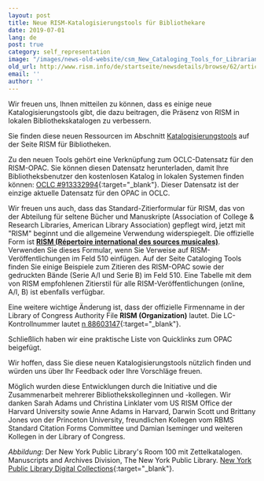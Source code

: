 ```yaml
---
layout: post
title: Neue RISM-Katalogisierungstools für Bibliothekare
date: 2019-07-01
lang: de
post: true
category: self_representation
image: "/images/news-old-website/csm_New_Cataloging_Tools_for_Librarians_NYPL_f4112beb94.jpg"
old_url: http://www.rism.info/de/startseite/newsdetails/browse/62/article/64/new-rism-cataloging-tools-for-librarians.html
email: ''
author: ''
---
```


Wir freuen uns, Ihnen mitteilen zu können, dass es einige neue Katalogisierungstools gibt, die dazu beitragen, die Präsenz von RISM in lokalen Bibliothekskatalogen zu verbessern.

Sie finden diese neuen Ressourcen im Abschnitt [Katalogisierungstools](/de/unternehmen/rism-fuer-bibliothekare.html#c3947) auf der Seite RISM für Bibliotheken.

Zu den neuen Tools gehört eine Verknüpfung zum OCLC-Datensatz für den RISM-OPAC. Sie können diesen Datensatz herunterladen, damit Ihre Bibliotheksbenutzer den kostenlosen Katalog in lokalen Systemen finden können: [OCLC #913332994](http://www.worldcat.org/oclc/913332994){:target="_blank"}. Dieser Datensatz ist der einzige aktuelle Datensatz für den OPAC in OCLC.

Wir freuen uns auch, dass das Standard-Zitierformular für RISM, das von der Abteilung für seltene Bücher und Manuskripte (Association of College & Research Libraries, American Library Association) gepflegt wird, jetzt mit "RISM" beginnt und die allgemeine Verwendung widerspiegelt. Die offizielle Form ist [**RISM (Répertoire international des sources musicales)**](https://rbms.info/scf/?scf_entries=rism-repertoire-international-des-sources-musicales). Verwenden Sie dieses Formular, wenn Sie Verweise auf RISM-Veröffentlichungen im Feld 510 einfügen. Auf der Seite Cataloging Tools finden Sie einige Beispiele zum Zitieren des RISM-OPAC sowie der gedruckten Bände (Serie A/I und Serie B) im Feld 510. Eine Tabelle mit dem von RISM empfohlenen Zitierstil für alle RISM-Veröffentlichungen (online, A/I, B) ist ebenfalls verfügbar.

Eine weitere wichtige Änderung ist, dass der offizielle Firmenname in der Library of Congress Authority File **RISM (Organization)** lautet. Die LC-Kontrollnummer lautet [n 88603147](https://lccn.loc.gov/n88603147){:target="_blank"}.

Schließlich haben wir eine praktische Liste von Quicklinks zum OPAC beigefügt.

Wir hoffen, dass Sie diese neuen Katalogisierungstools nützlich finden und würden uns über Ihr Feedback oder Ihre Vorschläge freuen.

Möglich wurden diese Entwicklungen durch die Initiative und die Zusammenarbeit mehrerer Bibliothekskolleginnen und -kollegen. Wir danken Sarah Adams und Christina Linklater vom US RISM Office der Harvard University sowie Anne Adams in Harvard, Darwin Scott und Brittany Jones von der Princeton University, freundlichen Kollegen vom RBMS Standard Citation Forms Committee und Damian Iseminger und weiteren Kollegen in der Library of Congress.

_Abbildung_: Der New York Public Library's Room 100 mit Zettelkatalogen. Manuscripts and Archives Division, The New York Public Library. [New York Public Library Digital Collections](http://digitalcollections.nypl.org/items/510d47dd-eb76-a3d9-e040-e00a18064a99){:target="_blank"}.

